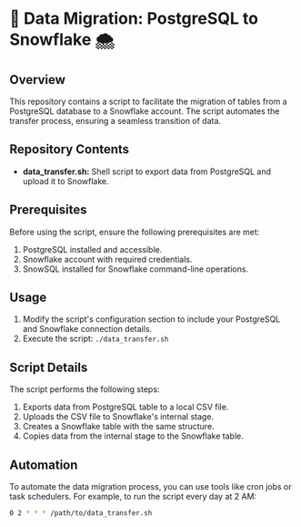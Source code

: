 # 🚚 Data Migration: PostgreSQL to Snowflake 🌨️

## Overview

This repository contains a script to facilitate the migration of tables from a PostgreSQL database to a Snowflake account. The script automates the transfer process, ensuring a seamless transition of data.

## Repository Contents

- **data_transfer.sh:** Shell script to export data from PostgreSQL and upload it to Snowflake.

## Prerequisites

Before using the script, ensure the following prerequisites are met:

1. PostgreSQL installed and accessible.
2. Snowflake account with required credentials.
3. SnowSQL installed for Snowflake command-line operations.

## Usage

1. Modify the script's configuration section to include your PostgreSQL and Snowflake connection details.
2. Execute the script: `./data_transfer.sh`

## Script Details

The script performs the following steps:

1. Exports data from PostgreSQL table to a local CSV file.
2. Uploads the CSV file to Snowflake's internal stage.
3. Creates a Snowflake table with the same structure.
4. Copies data from the internal stage to the Snowflake table.

## Automation

To automate the data migration process, you can use tools like cron jobs or task schedulers. For example, to run the script every day at 2 AM:

```bash
0 2 * * * /path/to/data_transfer.sh


